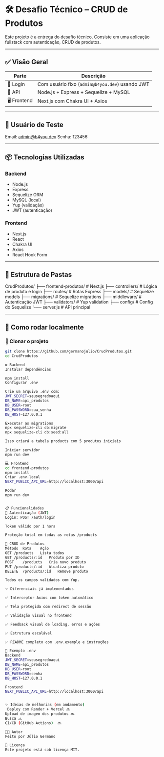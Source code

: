 # 🛠️ Desafio Técnico – CRUD de Produtos

Este projeto é a entrega do desafio técnico. Consiste em uma aplicação fullstack com autenticação, CRUD de produtos.

---

## ✅ Visão Geral

| Parte      | Descrição                                 |
|------------|--------------------------------------------|
| 🔐 Login   | Com usuário fixo (`admin@b4you.dev`) usando JWT |
| 🔧 API     | Node.js + Express + Sequelize + MySQL      |
| 🖥️ Frontend | Next.js com Chakra UI + Axios              |

---

## 🧪 Usuário de Teste

Email: admin@b4you.dev
Senha: 123456

---

## 📦 Tecnologias Utilizadas

### Backend
- Node.js
- Express
- Sequelize ORM
- MySQL (local)
- Yup (validação)
- JWT (autenticação)

### Frontend
- Next.js
- React
- Chakra UI
- Axios
- React Hook Form

---

## 📁 Estrutura de Pastas

CrudProdutos/
├── frontend-produtos/ # Next.js
├── controllers/ # Lógica de produto e login
├── routes/ # Rotas Express
├── models/ # Sequelize models
├── migrations/ # Sequelize migrations
├── middleware/ # Autenticação JWT
├── validators/ # Yup validation
├── config/ # Config do Sequelize
└── server.js # API principal

---

## 🚀 Como rodar localmente

### 🧩 Clonar o projeto

```bash
git clone https://github.com/germanojulio/CrudProdutos.git
cd CrudProdutos

⚙️ Backend
Instalar dependências

npm install
Configurar .env

Crie um arquivo .env com:
JWT_SECRET=seusegredoaqui
DB_NAME=api_produtos
DB_USER=root
DB_PASSWORD=sua_senha
DB_HOST=127.0.0.1

Executar as migrations
npx sequelize-cli db:migrate
npx sequelize-cli db:seed:all

Isso criará a tabela products com 5 produtos iniciais

Iniciar servidor
npm run dev

💻 Frontend
cd frontend-produtos
npm install
Criar .env.local
NEXT_PUBLIC_API_URL=http://localhost:3000/api

Rodar
npm run dev


📋 Funcionalidades
🔐 Autenticação (JWT)
Login: POST /auth/login

Token válido por 1 hora

Proteção total em todas as rotas /products

🧾 CRUD de Produtos
Método	Rota	Ação
GET	/products	Lista todos
GET	/products/:id	Produto por ID
POST	/products	Cria novo produto
PUT	/products/:id	Atualiza produto
DELETE	/products/:id	Remove produto

Todos os campos validados com Yup.

✨ Diferenciais já implementados

✅ Interceptor Axios com token automático

✅ Tela protegida com redirect de sessão

✅ Validação visual no frontend

✅ Feedback visual de loading, erros e ações

✅ Estrutura escalável

✅ README completo com .env.example e instruções

📁 Exemplo .env
Backend
JWT_SECRET=seusegredoaqui
DB_NAME=api_produtos
DB_USER=root
DB_PASSWORD=senha
DB_HOST=127.0.0.1

Frontend
NEXT_PUBLIC_API_URL=http://localhost:3000/api


✨ Ideias de melhorias (em andamento)
 Deploy com Render + Vercel 🔜
Upload de imagem dos produtos 🔜
Busca 🔜
CI/CD (GitHub Actions)	🔜

👨‍💻 Autor
Feito por Júlio Germano

📝 Licença
Este projeto está sob licença MIT.